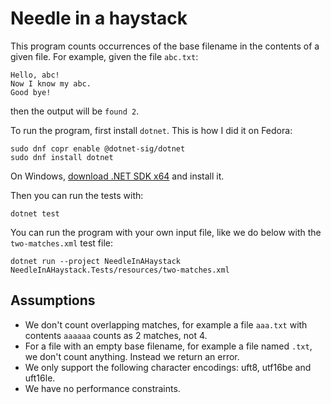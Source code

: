 # Needle in a haystack
This program counts occurrences of the base filename in the contents of a given
file. For example, given the file `abc.txt`:
```
Hello, abc!
Now I know my abc.
Good bye!
```
then the output will be `found 2`.

To run the program, first install `dotnet`. This is how I did it on Fedora:
```
sudo dnf copr enable @dotnet-sig/dotnet
sudo dnf install dotnet
```

On Windows, [download .NET SDK x64](https://dotnet.microsoft.com/en-us/download)
and install it.

Then you can run the tests with:
```
dotnet test
```

You can run the program with your own input file, like we do below with the
`two-matches.xml` test file:
```
dotnet run --project NeedleInAHaystack NeedleInAHaystack.Tests/resources/two-matches.xml
```

## Assumptions
* We don't count overlapping matches, for example a file `aaa.txt` with contents
  `aaaaaa` counts as 2 matches, not 4.
* For a file with an empty base filename, for example a file named `.txt`, we
  don't count anything. Instead we return an error.
* We only support the following character encodings: uft8, utf16be and uft16le.
* We have no performance constraints.